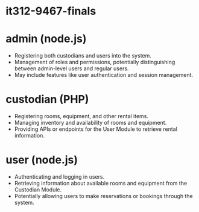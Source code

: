 # it312-9467-finals

# admin (node.js)
- Registering both custodians and users into the system.
- Management of roles and permissions, potentially distinguishing between admin-level users and regular users.
- May include features like user authentication and session management.

# custodian (PHP)
- Registering rooms, equipment, and other rental items.
- Managing inventory and availability of rooms and equipment.
- Providing APIs or endpoints for the User Module to retrieve rental information.

# user (node.js)
- Authenticating and logging in users.
- Retrieving information about available rooms and equipment from the Custodian Module.
- Potentially allowing users to make reservations or bookings through the system.